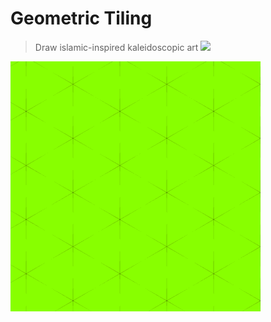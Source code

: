 # Geometric Tiling
> Draw islamic-inspired kaleidoscopic art
![](https://i.imgur.com/wAHtO7B.png)

  ![](https://github.com/J-Bradley-Briggs/gifs/blob/master/Geometric-Tiling.gif)
